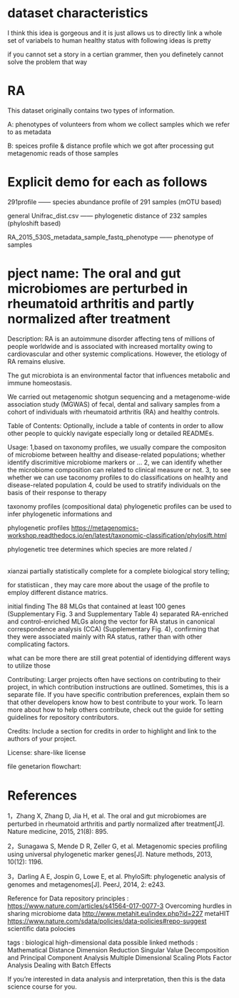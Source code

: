 # dataset characteristics
I think this idea is gorgeous and it is just allows us to directly link a whole set of variabels to human healthy status
with following ideas is pretty

if you cannot set a story in a certian grammer, then you definetely cannot solve the problem that way

# RA
This dataset originally contains two types of information.

A: phenotypes of volunteers from whom we collect samples which we refer to as metadata

B: speices profile & distance profile which we got after processing gut metagenomic reads of those samples

# Explicit demo for each as follows
291profile —— species abundance profile of 291 samples (mOTU based)
 
general Unifrac_dist.csv —— phylogenetic distance of 232 samples (phyloshift based)

RA_2015_530S_metadata_sample_fastq_phenotype —— phenotype of samples

# pject name: The oral and gut microbiomes are perturbed in rheumatoid arthritis and partly normalized after treatment

Description: RA is an autoimmune disorder affecting tens of millions of people worldwide and is associated with increased mortality owing to cardiovascular and other systemic complications. However, the etiology of RA remains elusive.

The gut microbiota is an environmental factor that influences metabolic and immune homeostasis.

We carried out metagenomic shotgun sequencing and a metagenome-wide association study (MGWAS) of fecal, dental and salivary samples from a cohort of individuals with rheumatoid arthritis (RA) and healthy controls.

Table of Contents: Optionally, include a table of contents in order to allow other people to quickly navigate especially long or detailed READMEs.

Usage: 
1,based on taxonomy profiles, we usually compare the compositon of microbiome between healthy and disease-related populations; whether identify discrimitive microbiome markers or ...
2, we can identify whether the microbiome composition can related to clinical measure or not.
3, to see whether we can use taconomy profiles to do classifications on healhty and disease-related population
4, could be used to stratify individuals on the basis of their response to therapy

taxonomy profiles (compositional data) 
phylogenetic profiles can be used to infer phylogenetic informations and 

phylogenetic profiles
https://metagenomics-workshop.readthedocs.io/en/latest/taxonomic-classification/phylosift.html

phylogenetic tree determines which species are more related /
######
xianzai partially statistically complete for a complete biological story telling;

for statistiican , they may care more about the usage of the profile to employ different distance matrics.




initial finding
The 88 MLGs that contained at least 100 genes (Supplementary Fig. 3 and Supplementary Table 4) separated RA-enriched and control-enriched MLGs along the vector for RA status in canonical correspondence analysis (CCA) (Supplementary Fig. 4), confirming that they were associated mainly with RA status, rather than with other complicating factors.

what can be more 
there are still great potential of identidying different ways to utilize those 



Contributing: Larger projects often have sections on contributing to their project, in which contribution instructions are outlined. Sometimes, this is a separate file. If you have specific contribution preferences, explain them so that other developers know how to best contribute to your work. To learn more about how to help others contribute, check out the guide for setting guidelines for repository contributors.

Credits: Include a section for credits in order to highlight and link to the authors of your project.

License: share-like license

file genetarion flowchart: 

# References
1，Zhang X, Zhang D, Jia H, et al. The oral and gut microbiomes are perturbed in rheumatoid arthritis and partly normalized after treatment[J]. Nature medicine, 2015, 21(8): 895.

2，Sunagawa S, Mende D R, Zeller G, et al. Metagenomic species profiling using universal phylogenetic marker genes[J]. Nature methods, 2013, 10(12): 1196.

3，Darling A E, Jospin G, Lowe E, et al. PhyloSift: phylogenetic analysis of genomes and metagenomes[J]. PeerJ, 2014, 2: e243.

Reference for Data repository principles :
https://www.nature.com/articles/s41564-017-0077-3 Overcoming hurdles in sharing microbiome data
http://www.metahit.eu/index.php?id=227 metaHIT
https://www.nature.com/sdata/policies/data-policies#repo-suggest scientific data polocies

tags : biological high-dimensional data 
possible linked methods : Mathematical Distance
Dimension Reduction
Singular Value Decomposition and Principal Component Analysis
Multiple Dimensional Scaling Plots
Factor Analysis
Dealing with Batch Effects

If you’re interested in data analysis and interpretation, then this is the data science course for you.

